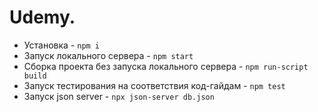 # Udemy. 

- Установка - `npm i`
- Запуск локального сервера - `npm start`
- Сборка проекта без запуска локального сервера - `npm run-script build`
- Запуск тестирования на соответствия код-гайдам - `npm test`
- Запуск json server - `npx json-server db.json`
